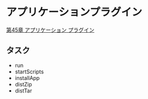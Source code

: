 # アプリケーションプラグイン

[第45章 アプリケーション プラグイン](http://gradle.monochromeroad.com/docs/userguide/application_plugin.html "第45章 アプリケーション プラグイン")

## タスク

* run
* startScripts
* installApp
* distZip
* distTar
